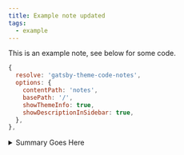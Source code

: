 ```yaml
---
title: Example note updated
tags:
  - example
---
```


This is an example note, see below for some code.

```js
{
  resolve: 'gatsby-theme-code-notes',
  options: {
    contentPath: 'notes',
    basePath: '/',
    showThemeInfo: true,
    showDescriptionInSidebar: true,
  },
},
```

<details>
 <summary>Summary Goes Here</summary>
 
 ...this is hidden, collapsable content...
 lorem vgdf

```js
{
 resolve: 'gatsby-theme-code-notes',
 options: {
   contentPath: 'notes',
   basePath: '/',
   showThemeInfo: true,
   showDescriptionInSidebar: true,
 },
},
```

</details>
